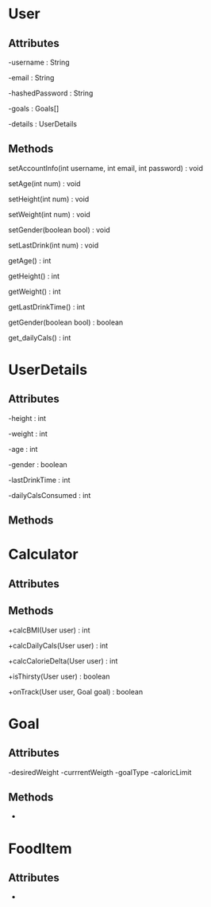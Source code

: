 User
====

Attributes
----------
-username : String

-email : String

-hashedPassword : String

-goals : Goals[]

-details : UserDetails


Methods
-------
setAccountInfo(int username, int email, int password) : void

setAge(int num) : void

setHeight(int num) : void

setWeight(int num) : void

setGender(boolean bool) : void

setLastDrink(int num) : void

getAge() : int

getHeight() : int

getWeight() : int

getLastDrinkTime() : int

getGender(boolean bool) : boolean

get_dailyCals() : int

UserDetails
===========

Attributes
----------
-height : int

-weight : int 

-age : int

-gender : boolean

-lastDrinkTime : int

-dailyCalsConsumed : int


Methods
-------


Calculator
==========

Attributes
----------

Methods
-------
+calcBMI(User user) : int

+calcDailyCals(User user) : int

+calcCalorieDelta(User user) : int

+isThirsty(User user) : boolean

+onTrack(User user, Goal goal) : boolean


Goal
====

Attributes
----------
-desiredWeight
-currrentWeigth
-goalType
-caloricLimit


Methods
-------
-

FoodItem
========

Attributes
----------
-

